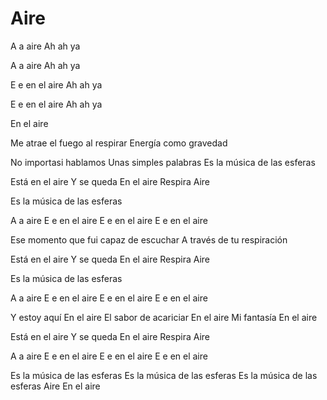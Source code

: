 # Aire

A a aire
Ah ah ya

A a aire
Ah ah ya

E e en el aire
Ah ah ya

E e en el aire
Ah ah ya

En el aire

Me atrae el fuego al respirar
Energía como gravedad

No importasi hablamos
Unas simples palabras
Es la música de las esferas

Está en el aire
Y se queda
En el aire
Respira
Aire

Es la música de las esferas

A a aire
E e en el aire
E e en el aire
E e en el aire

Ese momento que fui capaz de escuchar
A través de tu respiración

Está en el aire
Y se queda
En el aire
Respira
Aire

Es la música de las esferas

A a aire
E e en el aire
E e en el aire
E e en el aire

Y estoy aquí
En el aire
El sabor de acariciar
En el aire
Mi fantasía
En el aire

Está en el aire
Y se queda
En el aire
Respira
Aire

A a aire
E e en el aire
E e en el aire
E e en el aire

Es la música de las esferas
Es la música de las esferas
Es la música de las esferas
Aire
En el aire
